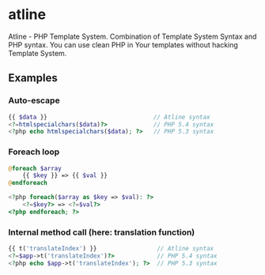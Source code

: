 # atline
Atline - PHP Template System. Combination of Template System Syntax and PHP syntax. You can use clean PHP in Your templates without hacking Template System.

## Examples

### Auto-escape
~~~php
{{ $data }}                              // Atline syntax
<?=htmlspecialchars($data)?>             // PHP 5.4 syntax
<?php echo htmlspecialchars($data); ?>   // PHP 5.3 syntax
~~~

### Foreach loop
~~~php
@foreach $array
    {{ $key }} => {{ $val }}
@endforeach

<?php foreach($array as $key => $val): ?>
    <?=$key?> => <?=$val?>
<?php endforeach; ?>
~~~

### Internal method call (here: translation function)
~~~php
{{ t('translateIndex') }}                 // Atline syntax
<?=$app->t('translateIndex')?>            // PHP 5.4 syntax
<?php echo $app->t('translateIndex'); ?>  // PHP 5.3 syntax
~~~

